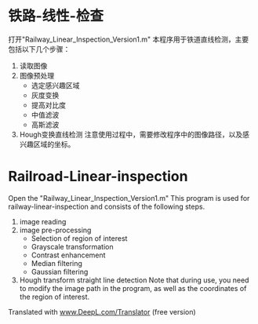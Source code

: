 # 铁路-线性-检查
打开"Railway_Linear_Inspection_Version1.m"
本程序用于铁道直线检测，主要包括以下几个步骤：
1. 读取图像
2. 图像预处理
   + 选定感兴趣区域
   + 灰度变换
   + 提高对比度
   + 中值滤波
   + 高斯滤波
3. Hough变换直线检测
注意使用过程中，需要修改程序中的图像路径，以及感兴趣区域的坐标。
# Railroad-Linear-inspection
Open the "Railway_Linear_Inspection_Version1.m"
This program is used for railway-linear-inspection and consists of the following steps.
1. image reading
2. image pre-processing
   + Selection of region of interest
   + Grayscale transformation
   + Contrast enhancement
   + Median filtering
   + Gaussian filtering
3. Hough transform straight line detection
Note that during use, you need to modify the image path in the program, as well as the coordinates of the region of interest.

Translated with www.DeepL.com/Translator (free version)
